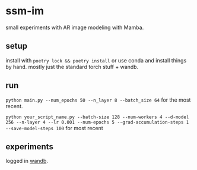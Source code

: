 # ssm-im
small experiments with AR image modeling with Mamba.

## setup
install with `poetry lock && poetry install` or use conda and install things by hand.
mostly just the standard torch stuff + wandb.

## run
`python main.py --num_epochs 50 --n_layer 8 --batch_size 64` for the most recent.

`python your_script_name.py --batch-size 128 --num-workers 4 --d-model 256 --n-layer 4 --lr 0.001 --num-epochs 5 --grad-accumulation-steps 1 --save-model-steps 100` for most recent

## experiments
logged in [wandb](https://wandb.ai/chiu-justin-t/ssm-cifar-tokenized).
